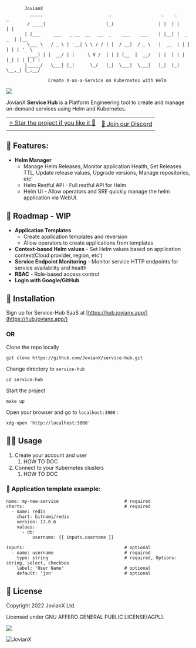 ```
       JovianX
         _____                         _                   _    _           _
        / ____|                       (_)                 | |  | |         | |
       | (___     ___   _ __  __   __  _    ___    ___    | |__| |  _   _  | |__
        \___ \   / _ \ | '__| \ \ / / | |  / __|  / _ \   |  __  | | | | | | '_ \
        ____) | |  __/ | |     \ V /  | | | (__  |  __/   | |  | | | |_| | | |_) |
       |_____/   \___| |_|      \_/   |_|  \___|  \___|   |_|  |_|  \__,_| |_.__/
      
                Create X-as-a-Service on Kubernetes with Helm
```

![](https://user-images.githubusercontent.com/2787296/194758301-d50ad7a3-ea8d-4b56-91bf-01bf732c4fce.png)

JovianX **Service Hub** is a Platform Engineering tool to create and manage on-demand services using Helm and Kubernetes.

<table><tbody><tr><td><a href="https://github.com/JovianX/service-hub/stargazers">⭐ Star the project if you like it 🤩</a></td><td><a href="https://discord.gg/sAWBJxrh">💬 Join our Discord</a></td></tr></tbody></table>

## 🦄 Features:

*   **Helm Manager**
    *   Manage Helm Releases, Monitor application Health, Set Releases TTL, Update release values, Upgrade versions, Manage repositories, etc'
    *   Helm Restful API - Full restful API for Helm
    *   Helm UI - Allow operators and SRE quickly manage the helm application via WebUI.

## 🚀 Roadmap - WIP

*   **Application Templates**
    *   Create application templates and reversion
    *   Allow operators to create applications from templates
*   **Context-based Helm values** - Set Helm values based on application context(Cloud provider, region, etc')
*   **Service Endpoint Monitoring** - Monitor service HTTP endpoints for service availability and health
*   **RBAC** - Role-based access control
*   **Login with Google/GitHub**

## 👷 Installation

Sign up for Service-Hub SaaS at [https://hub.jovianx.app/](https://hub.jovianx.app/)

### OR

Clone the repo locally

```shell
git clone https://github.com/JovianX/service-hub.git
```

Change directory to `service-hub`

```shell
cd service-hub
```

Start the project

```shell
make up
```

Open your browser and go to `localhost:3000` :

```shell
xdg-open 'http://localhost:3000'
```

## 🤽‍♀️ Usage

1.  Create your account and user
    1.  HOW TO DOC
2.  Connect to your Kubernetes clusters
    1.  HOW TO DOC

### 🍱 Application template example:

```text
name: my-new-service                         # required
charts:                                      # required
  - name: redis
    chart: bitnami/redis
    version: 17.0.6
    values:
      - db:
          username: {{ inputs.username }}

inputs:                                      # optional
  - name: username                           # required
    type: string                             # required, Options: string, select, checkbox
    label: 'User Name'                       # optional
    default: 'jon'                           # optional  
```

## 📜 License

Copyright 2022 JovianX Ltd.

Licensed under GNU AFFERO GENERAL PUBLIC LICENSE(AGPL).

![](=250x)

![JovianX](https://jovianx.com/wp-content/uploads/2021/05/Logo2-2.png)
